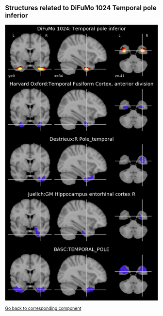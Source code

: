 


## Structures related to DiFuMo 1024 Temporal pole inferior

![827](827.jpg "Structures related to DiFuMo 1024 Temporal pole inferior")

[Go back to corresponding component](https://parietal-inria.github.io/DiFuMo/1024/html/827.html)
